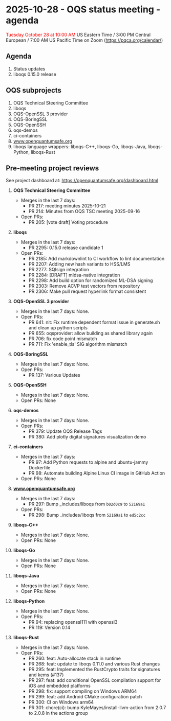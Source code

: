# 2025-10-28 - OQS status meeting - agenda

<span style="color: red;"> Tuesday October 28 at 10:00 AM </span> US Eastern Time / 3:00 PM Central European / 7:00 AM US Pacific Time on Zoom (https://pqca.org/calendar/)

## Agenda

1. Status updates
2. liboqs 0.15.0 release

## OQS subprojects

1. OQS Technical Steering Committee
2. liboqs
3. OQS-OpenSSL 3 provider
4. OQS-BoringSSL
5. OQS-OpenSSH
6. oqs-demos
7. ci-containers
8. www.openquantumsafe.org
9. liboqs language wrappers: liboqs-C++, liboqs-Go, liboqs-Java, liboqs-Python, liboqs-Rust

## Pre-meeting project reviews

See project dashboard at: https://openquantumsafe.org/dashboard.html

1. **OQS Technical Steering Committee**


	- Merges in the last 7 days:
		 - PR 217: meeting minutes  2025-10-21
		 - PR 214: Minutes from OQS TSC meeting 2025-09-16
	- Open PRs:
		 - PR 205: [vote draft] Voting procedure


2. **liboqs**


	- Merges in the last 7 days:
		 - PR 2295: 0.15.0 release candidate 1
	- Open PRs:
		 - PR 2185: Add markdownlint to CI workflow to lint documentation
		 - PR 2207: Adding new hash variants to HSS/LMS
		 - PR 2277: SQIsign integration
		 - PR 2284: [DRAFT] mldsa-native integration
		 - PR 2298: Add build option for randomized ML-DSA signing
		 - PR 2303: Remove ACVP test vectors from repository
		 - PR 2306: Make pull request hyperlink format consistent


3. **OQS-OpenSSL 3 provider**


	- Merges in the last 7 days: None.
	- Open PRs:
		 - PR 641: nit: Fix runtime dependent format issue in generate.sh and clean up python scripts
		 - PR 655: oqsprovider: allow building as shared library again
		 - PR 706: fix code point mismatch
		 - PR 711: Fix 'enable\_tls' SIG algorithm mismatch


4. **OQS-BoringSSL**


	- Merges in the last 7 days: None.
	- Open PRs:
		 - PR 137: Various Updates


5. **OQS-OpenSSH**


	- Merges in the last 7 days: None.
	- Open PRs: None


6. **oqs-demos**


	- Merges in the last 7 days: None.
	- Open PRs:
		 - PR 379: Update OQS Release Tags 
		 - PR 380: Add plotly digital signatures visualization demo


7. **ci-containers**


	- Merges in the last 7 days:
		 - PR 97: Add Python requests to alpine and ubuntu-jammy Dockerfile
		 - PR 98: Automate building Alpine Linux CI image in GitHub Action
	- Open PRs: None


8. **www.openquantumsafe.org**


	- Merges in the last 7 days:
		 - PR 297: Bump \_includes/liboqs from `b02d0c9` to `52169a1`
	- Open PRs:
		 - PR 298: Bump \_includes/liboqs from `52169a1` to `ed5c2cc`


9. **liboqs-C++**


	- Merges in the last 7 days: None.
	- Open PRs: None


10. **liboqs-Go**


	- Merges in the last 7 days: None.
	- Open PRs: None


11. **liboqs-Java**


	- Merges in the last 7 days: None.
	- Open PRs: None


12. **liboqs-Python**


	- Merges in the last 7 days: None.
	- Open PRs:
		 - PR 94: replacing openssl111 with openssl3
		 - PR 119: Version 0.14


13. **liboqs-Rust**


	- Merges in the last 7 days: None.
	- Open PRs:
		 - PR 260: feat: Auto-allocate stack in runtime
		 - PR 268: feat: update to liboqs 0.11.0 and various Rust changes
		 - PR 295: feat:  Implemented the RustCrypto traits for signatures and kems (#137)
		 - PR 297: feat: add conditional OpenSSL compilation support for iOS and embedded platforms
		 - PR 298: fix: support compiling on Windows ARM64
		 - PR 299: feat: add Android CMake configuration patch
		 - PR 300: CI on Windows arm64
		 - PR 301: chore(ci): bump KyleMayes/install-llvm-action from 2.0.7 to 2.0.8 in the actions group
